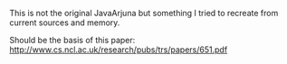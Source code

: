 This is not the original JavaArjuna but something I tried to recreate
from current sources and memory.

Should be the basis of this paper: http://www.cs.ncl.ac.uk/research/pubs/trs/papers/651.pdf
